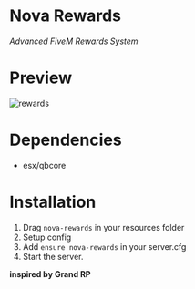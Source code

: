 # **Nova Rewards**
*Advanced FiveM Rewards System*

# Preview
![rewards](https://github.com/NovaScripts123/nova_rewards/assets/142164748/312ff9cc-1804-4a84-a0bb-e6411b7153e9)

# Dependencies
- esx/qbcore

# Installation
1. Drag `nova-rewards` in your resources folder
2. Setup config
3. Add `ensure nova-rewards` in your server.cfg
4. Start the server.

**inspired by Grand RP**
